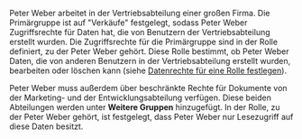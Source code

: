 <!-- markdownlint-disable-file MD041 -->
Peter Weber arbeitet in der Vertriebsabteilung einer großen Firma. Die Primärgruppe ist auf "Verkäufe" festgelegt, sodass Peter Weber Zugriffsrechte für Daten hat, die von Benutzern der Vertriebsabteilung erstellt wurden. Die Zugriffsrechte für die Primärgruppe sind in der Rolle definiert, zu der Peter Weber gehört. Diese Rolle bestimmt, ob Peter Weber Daten, die von anderen Benutzern in der Vertriebsabteilung erstellt wurden, bearbeiten oder löschen kann (siehe [Datenrechte für eine Rolle festlegen][1]).

Peter Weber muss außerdem über beschränkte Rechte für Dokumente von der Marketing- und der Entwicklungsabteilung verfügen. Diese beiden Abteilungen werden unter **Weitere Gruppen** hinzugefügt. In der Rolle, zu der Peter Weber gehört, ist festgelegt, dass Peter Weber nur Lesezugriff auf diese Daten besitzt.

<!-- Referenced links -->
[1]: ../role/set-data-rights-for-role.md

<!-- Referenced images -->
